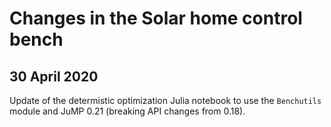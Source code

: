# Changes in the Solar home control bench

## 30 April 2020

Update of the determistic optimization Julia notebook
to use the `Benchutils` module and JuMP 0.21 (breaking API changes from 0.18).
